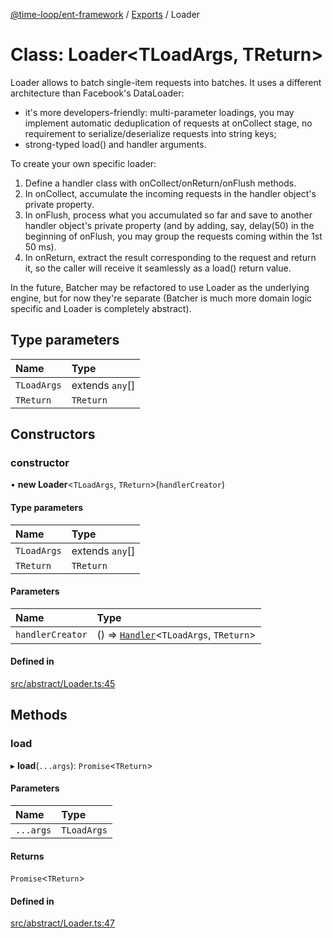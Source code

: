[@time-loop/ent-framework](../README.md) / [Exports](../modules.md) / Loader

# Class: Loader<TLoadArgs, TReturn\>

Loader allows to batch single-item requests into batches. It uses a different
architecture than Facebook's DataLoader:

- it's more developers-friendly: multi-parameter loadings, you may implement
  automatic deduplication of requests at onCollect stage, no requirement to
  serialize/deserialize requests into string keys;
- strong-typed load() and handler arguments.

To create your own specific loader:
1. Define a handler class with onCollect/onReturn/onFlush methods.
2. In onCollect, accumulate the incoming requests in the handler object's
   private property.
3. In onFlush, process what you accumulated so far and save to another
   handler object's private property (and by adding, say, delay(50) in the
   beginning of onFlush, you may group the requests coming within the 1st 50
   ms).
3. In onReturn, extract the result corresponding to the request and return
   it, so the caller will receive it seamlessly as a load() return value.

In the future, Batcher may be refactored to use Loader as the underlying
engine, but for now they're separate (Batcher is much more domain logic
specific and Loader is completely abstract).

## Type parameters

| Name | Type |
| :------ | :------ |
| `TLoadArgs` | extends `any`[] |
| `TReturn` | `TReturn` |

## Constructors

### constructor

• **new Loader**<`TLoadArgs`, `TReturn`\>(`handlerCreator`)

#### Type parameters

| Name | Type |
| :------ | :------ |
| `TLoadArgs` | extends `any`[] |
| `TReturn` | `TReturn` |

#### Parameters

| Name | Type |
| :------ | :------ |
| `handlerCreator` | () => [`Handler`](../interfaces/Handler.md)<`TLoadArgs`, `TReturn`\> |

#### Defined in

[src/abstract/Loader.ts:45](https://github.com/clickup/rest-client/blob/master/src/abstract/Loader.ts#L45)

## Methods

### load

▸ **load**(`...args`): `Promise`<`TReturn`\>

#### Parameters

| Name | Type |
| :------ | :------ |
| `...args` | `TLoadArgs` |

#### Returns

`Promise`<`TReturn`\>

#### Defined in

[src/abstract/Loader.ts:47](https://github.com/clickup/rest-client/blob/master/src/abstract/Loader.ts#L47)
